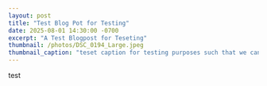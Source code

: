 ```yaml
---
layout: post
title: "Test Blog Pot for Testing"
date: 2025-08-01 14:30:00 -0700
excerpt: "A Test Blogpost for Teseting"
thumbnail: /photos/DSC_0194_Large.jpeg
thumbnail_caption: "teset caption for testing purposes such that we can test."
---
```

test
